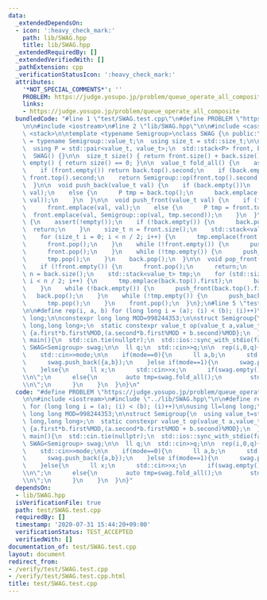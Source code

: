 ```yaml
---
data:
  _extendedDependsOn:
  - icon: ':heavy_check_mark:'
    path: lib/SWAG.hpp
    title: lib/SWAG.hpp
  _extendedRequiredBy: []
  _extendedVerifiedWith: []
  _pathExtension: cpp
  _verificationStatusIcon: ':heavy_check_mark:'
  attributes:
    '*NOT_SPECIAL_COMMENTS*': ''
    PROBLEM: https://judge.yosupo.jp/problem/queue_operate_all_composite
    links:
    - https://judge.yosupo.jp/problem/queue_operate_all_composite
  bundledCode: "#line 1 \"test/SWAG.test.cpp\"\n#define PROBLEM \"https://judge.yosupo.jp/problem/queue_operate_all_composite\"\
    \n\n#include <iostream>\n#line 2 \"lib/SWAG.hpp\"\n\n#include <cassert>\n#include\
    \ <stack>\n\ntemplate <typename Semigroup>\nclass SWAG {\n public:\n  using value_t\
    \ = typename Semigroup::value_t;\n  using size_t = std::size_t;\n\n private:\n\
    \  using P = std::pair<value_t, value_t>;\n  std::stack<P> front, back;\n\n public:\n\
    \  SWAG() {}\n\n  size_t size() { return front.size() + back.size(); }\n  bool\
    \ empty() { return size() == 0; }\n\n  value_t fold_all() {\n    assert(!empty());\n\
    \    if (front.empty()) return back.top().second;\n    if (back.empty()) return\
    \ front.top().second;\n    return Semigroup::op(front.top().second, back.top().second);\n\
    \  }\n\n  void push_back(value_t val) {\n    if (back.empty())\n      back.emplace(val,\
    \ val);\n    else {\n      P tmp = back.top();\n      back.emplace(val, Semigroup::op(tmp.second,\
    \ val));\n    }\n  }\n\n  void push_front(value_t val) {\n    if (front.empty())\n\
    \      front.emplace(val, val);\n    else {\n      P tmp = front.top();\n    \
    \  front.emplace(val, Semigroup::op(val, tmp.second));\n    }\n  }\n\n  void pop_back()\
    \ {\n    assert(!empty());\n    if (!back.empty()) {\n      back.pop();\n    \
    \  return;\n    }\n    size_t n = front.size();\n    std::stack<value_t> tmp;\n\
    \    for (size_t i = 0; i < n / 2; i++) {\n      tmp.emplace(front.top().first);\n\
    \      front.pop();\n    }\n    while (!front.empty()) {\n      push_back(front.top().first);\n\
    \      front.pop();\n    }\n    while (!tmp.empty()) {\n      push_front(tmp.top());\n\
    \      tmp.pop();\n    }\n    back.pop();\n  }\n\n  void pop_front() {\n    assert(!empty());\n\
    \    if (!front.empty()) {\n      front.pop();\n      return;\n    }\n    size_t\
    \ n = back.size();\n    std::stack<value_t> tmp;\n    for (std::size_t i = 0;\
    \ i < n / 2; i++) {\n      tmp.emplace(back.top().first);\n      back.pop();\n\
    \    }\n    while (!back.empty()) {\n      push_front(back.top().first);\n   \
    \   back.pop();\n    }\n    while (!tmp.empty()) {\n      push_back(tmp.top());\n\
    \      tmp.pop();\n    }\n    front.pop();\n  }\n};\n#line 5 \"test/SWAG.test.cpp\"\
    \n\n#define rep(i, a, b) for (long long i = (a); (i) < (b); (i)++)\n\nusing ll=long\
    \ long;\n\nconstexpr long long MOD=998244353;\n\nstruct Semigroup{\n  using value_t=std::pair<long\
    \ long,long long>;\n  static constexpr value_t op(value_t a,value_t b){\n    return\
    \ {a.first*b.first%MOD,(a.second*b.first%MOD + b.second)%MOD};\n  }\n};\n\nint\
    \ main(){\n  std::cin.tie(nullptr);\n  std::ios::sync_with_stdio(false);\n\n \
    \ SWAG<Semigroup> swag;\n\n  ll q;\n  std::cin>>q;\n\n  rep(i,0,q){\n    ll mode;\n\
    \    std::cin>>mode;\n\n    if(mode==0){\n      ll a,b;\n      std::cin>>a>>b;\n\
    \      swag.push_back({a,b});\n    }else if(mode==1){\n      swag.pop_front();\n\
    \    }else{\n      ll x;\n      std::cin>>x;\n      if(swag.empty())std::cout<<x<<\"\
    \\n\";\n      else{\n        auto tmp=swag.fold_all();\n        std::cout<<(tmp.first*x%MOD+tmp.second)%MOD<<\"\
    \\n\";\n      }\n    }\n  }\n}\n"
  code: "#define PROBLEM \"https://judge.yosupo.jp/problem/queue_operate_all_composite\"\
    \n\n#include <iostream>\n#include \"../lib/SWAG.hpp\"\n\n#define rep(i, a, b)\
    \ for (long long i = (a); (i) < (b); (i)++)\n\nusing ll=long long;\n\nconstexpr\
    \ long long MOD=998244353;\n\nstruct Semigroup{\n  using value_t=std::pair<long\
    \ long,long long>;\n  static constexpr value_t op(value_t a,value_t b){\n    return\
    \ {a.first*b.first%MOD,(a.second*b.first%MOD + b.second)%MOD};\n  }\n};\n\nint\
    \ main(){\n  std::cin.tie(nullptr);\n  std::ios::sync_with_stdio(false);\n\n \
    \ SWAG<Semigroup> swag;\n\n  ll q;\n  std::cin>>q;\n\n  rep(i,0,q){\n    ll mode;\n\
    \    std::cin>>mode;\n\n    if(mode==0){\n      ll a,b;\n      std::cin>>a>>b;\n\
    \      swag.push_back({a,b});\n    }else if(mode==1){\n      swag.pop_front();\n\
    \    }else{\n      ll x;\n      std::cin>>x;\n      if(swag.empty())std::cout<<x<<\"\
    \\n\";\n      else{\n        auto tmp=swag.fold_all();\n        std::cout<<(tmp.first*x%MOD+tmp.second)%MOD<<\"\
    \\n\";\n      }\n    }\n  }\n}"
  dependsOn:
  - lib/SWAG.hpp
  isVerificationFile: true
  path: test/SWAG.test.cpp
  requiredBy: []
  timestamp: '2020-07-31 15:44:20+09:00'
  verificationStatus: TEST_ACCEPTED
  verifiedWith: []
documentation_of: test/SWAG.test.cpp
layout: document
redirect_from:
- /verify/test/SWAG.test.cpp
- /verify/test/SWAG.test.cpp.html
title: test/SWAG.test.cpp
---
```

